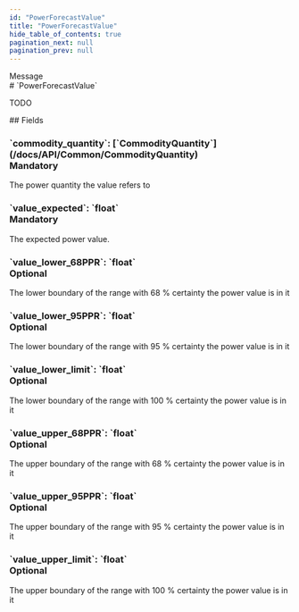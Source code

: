 ```yaml
---
id: "PowerForecastValue"
title: "PowerForecastValue"
hide_table_of_contents: true
pagination_next: null
pagination_prev: null
---
```


<div style={{ display: "flex", flexDirection: "row", alignItems: "start", justifyContent: "center" }}>
<div style={{ flexBasis: "35rem", flexGrow: "0", minWidth: "0" }}>
<div style={{ marginLeft: "1rem", marginBottom: "2rem" }}>
<div class="api-title">
<div style={{ width: "fit-content", fontWeight: 500, color: "gray" }}>
Message
</div>
# `PowerForecastValue`
</div>


TODO

</div>

<div style={{ marginLeft: "1rem" }}>
## Fields
</div>
<div class="field-card">
<h3>`commodity_quantity`: <span className="type-link">[`CommodityQuantity`](/docs/API/Common/CommodityQuantity)</span> <div style={{ float: "right", color: "#888888", fontSize: '10pt', fontWeight: "400" }}>Mandatory</div></h3>
The power quantity the value refers to

</div>
<div class="field-card">
<h3>`value_expected`: <span className="type-link">`float`</span> <div style={{ float: "right", color: "#888888", fontSize: '10pt', fontWeight: "400" }}>Mandatory</div></h3>
The expected power value.

</div>
<div class="field-card">
<h3>`value_lower_68PPR`: <span className="type-link">`float`</span> <div style={{ float: "right", color: "#888888", fontSize: '10pt', fontWeight: "400" }}>Optional</div></h3>
The lower boundary of the range with 68 % certainty the power value is in it

</div>
<div class="field-card">
<h3>`value_lower_95PPR`: <span className="type-link">`float`</span> <div style={{ float: "right", color: "#888888", fontSize: '10pt', fontWeight: "400" }}>Optional</div></h3>
The lower boundary of the range with 95 % certainty the power value is in it

</div>
<div class="field-card">
<h3>`value_lower_limit`: <span className="type-link">`float`</span> <div style={{ float: "right", color: "#888888", fontSize: '10pt', fontWeight: "400" }}>Optional</div></h3>
The lower boundary of the range with 100 % certainty the power value is in it

</div>
<div class="field-card">
<h3>`value_upper_68PPR`: <span className="type-link">`float`</span> <div style={{ float: "right", color: "#888888", fontSize: '10pt', fontWeight: "400" }}>Optional</div></h3>
The upper boundary of the range with 68 % certainty the power value is in it

</div>
<div class="field-card">
<h3>`value_upper_95PPR`: <span className="type-link">`float`</span> <div style={{ float: "right", color: "#888888", fontSize: '10pt', fontWeight: "400" }}>Optional</div></h3>
The upper boundary of the range with 95 % certainty the power value is in it

</div>
<div class="field-card">
<h3>`value_upper_limit`: <span className="type-link">`float`</span> <div style={{ float: "right", color: "#888888", fontSize: '10pt', fontWeight: "400" }}>Optional</div></h3>
The upper boundary of the range with 100 % certainty the power value is in it

</div>
</div>
</div>
